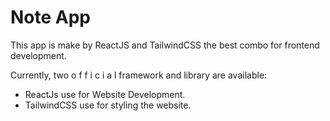 # Note App

This app is make by ReactJS and TailwindCSS the best combo for frontend development.

Currently, two o f f i c i a l  framework and library are available:

- ReactJs use for Website Development.
- TailwindCSS use for styling the website.
